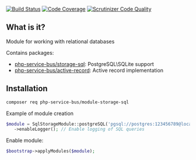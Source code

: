 [![Build Status](https://travis-ci.org/php-service-bus/module-storage-sql.svg?branch=v3.0)](https://travis-ci.org/php-service-bus/module-storage-sql)
[![Code Coverage](https://scrutinizer-ci.com/g/php-service-bus/module-storage-sql/badges/coverage.png?b=v3.0)](https://scrutinizer-ci.com/g/php-service-bus/module-storage-sql/?branch=v3.0)
[![Scrutinizer Code Quality](https://scrutinizer-ci.com/g/php-service-bus/module-storage-sql/badges/quality-score.png?b=v3.0)](https://scrutinizer-ci.com/g/php-service-bus/module-storage-sql/?branch=v3.0)

## What is it?

Module for working with relational databases

Contains packages:
* [php-service-bus/storage-sql](https://github.com/php-service-bus/storage-sql): PostgreSQL\SQLite support
* [php-service-bus/active-record](https://github.com/php-service-bus/active-record): Active record implementation

## Installation

```bash
composer req php-service-bus/module-storage-sql
```

Example of module creation

```php
$module = SqlStorageModule::postgreSQL('pgsql://postgres:123456789@localhost:5432/test')
   ->enableLogger(); // Enable logging of SQL queries

```

Enable module:

```php
$bootstrap->applyModules($module);
```